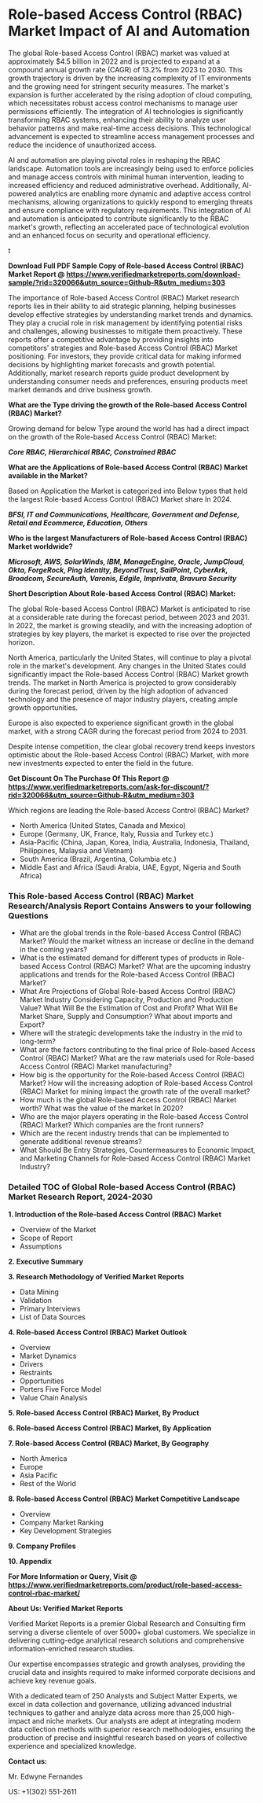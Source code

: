 <meta name="title" content="Global Role-based Access Control (RBAC) Market Impact of AI and Automation"><meta name="description" content="The global Role-based Access Control (RBAC) market was valued at approximately $4.5 billion in 2022 and is projected to expand at a compound annual growth rate (CAGR) "><meta name="title" content="Role-based Access Control (RBAC) Market Size, Share, Scope, Trends, Growth, Opportunities, Analysis, Forecast"><h1>Role-based Access Control (RBAC) Market Impact of AI and Automation</h1><p>The global Role-based Access Control (RBAC) market was valued at approximately $4.5 billion in 2022 and is projected to expand at a compound annual growth rate (CAGR) of 13.2% from 2023 to 2030. This growth trajectory is driven by the increasing complexity of IT environments and the growing need for stringent security measures. The market's expansion is further accelerated by the rising adoption of cloud computing, which necessitates robust access control mechanisms to manage user permissions efficiently. The integration of AI technologies is significantly transforming RBAC systems, enhancing their ability to analyze user behavior patterns and make real-time access decisions. This technological advancement is expected to streamline access management processes and reduce the incidence of unauthorized access.</p><p>AI and automation are playing pivotal roles in reshaping the RBAC landscape. Automation tools are increasingly being used to enforce policies and manage access controls with minimal human intervention, leading to increased efficiency and reduced administrative overhead. Additionally, AI-powered analytics are enabling more dynamic and adaptive access control mechanisms, allowing organizations to quickly respond to emerging threats and ensure compliance with regulatory requirements. This integration of AI and automation is anticipated to contribute significantly to the RBAC market's growth, reflecting an accelerated pace of technological evolution and an enhanced focus on security and operational efficiency.</p>t</p><p id="" class=""><strong>Download Full PDF Sample Copy of Role-based Access Control (RBAC) Market Report @ <a href="https://www.verifiedmarketreports.com/download-sample/?rid=320066&utm_source=Github-R&utm_medium=303" target="_blank">https://www.verifiedmarketreports.com/download-sample/?rid=320066&utm_source=Github-R&utm_medium=303</a></strong></p><p>The importance of&nbsp;Role-based Access Control (RBAC) Market research reports lies in their ability to aid strategic planning, helping businesses develop effective strategies by understanding market trends and dynamics. They play a crucial role in risk management by identifying potential risks and challenges, allowing businesses to mitigate them proactively. These reports offer a competitive advantage by providing insights into competitors' strategies and Role-based Access Control (RBAC) Market positioning. For investors, they provide critical data for making informed decisions by highlighting market forecasts and growth potential. Additionally, market research reports guide product development by understanding consumer needs and preferences, ensuring products meet market demands and drive business growth.</p><p><strong>What are the&nbsp;Type driving the growth of the Role-based Access Control (RBAC) Market?</strong></p><p id="" class="">Growing demand for below Type around the world has had a direct impact on the growth of the Role-based Access Control (RBAC) Market:</p><em><strong>Core RBAC, Hierarchical RBAC, Constrained RBAC</strong></em></p><strong>What are the&nbsp;Applications&nbsp;of Role-based Access Control (RBAC) Market available in the Market?</strong></p><p id="" class="">Based on Application the Market is categorized into Below types that held the largest Role-based Access Control (RBAC) Market share In 2024.</p><em><strong>BFSI, IT and Communications, Healthcare, Government and Defense, Retail and Ecommerce, Education, Others</strong></em></p><strong>Who is the largest Manufacturers of Role-based Access Control (RBAC) Market worldwide?</strong></p><p><em><strong>Microsoft, AWS, SolarWinds, IBM, ManageEngine, Oracle, JumpCloud, Okta, ForgeRock, Ping Identity, BeyondTrust, SailPoint, CyberArk, Broadcom, SecureAuth, Varonis, Edgile, Imprivata, Bravura Security</strong></em></p><p id="" class=""><strong>Short Description About Role-based Access Control (RBAC) Market:</strong></p><p>The global Role-based Access Control (RBAC) Market is anticipated to rise at a considerable rate during the forecast period, between 2023 and 2031. In 2022, the market is growing steadily, and with the increasing adoption of strategies by key players, the market is expected to rise over the projected horizon.</p><p>North America, particularly the United States, will continue to play a pivotal role in the market's development. Any changes in the United States could significantly impact the Role-based Access Control (RBAC) Market growth trends. The market in North America is projected to grow considerably during the forecast period, driven by the high adoption of advanced technology and the presence of major industry players, creating ample growth opportunities.</p><p>Europe is also expected to experience significant growth in the global market, with a strong CAGR during the forecast period from 2024 to 2031.</p><p>Despite intense competition, the clear global recovery trend keeps investors optimistic about the Role-based Access Control (RBAC) Market, with more new investments expected to enter the field in the future.</p><p id="" class=""><strong>Get Discount On The Purchase Of This Report @ <a href="https://www.verifiedmarketreports.com/ask-for-discount/?rid=320066&utm_source=Github-R&utm_medium=303" target="_blank">https://www.verifiedmarketreports.com/ask-for-discount/?rid=320066&utm_source=Github-R&utm_medium=303</a></strong></p>Which regions are leading the Role-based Access Control (RBAC) Market?</p><ul><li>North America (United States, Canada and Mexico)</li><li>Europe (Germany, UK, France, Italy, Russia and Turkey etc.)</li><li>Asia-Pacific (China, Japan, Korea, India, Australia, Indonesia, Thailand, Philippines, Malaysia and Vietnam)</li><li>South America (Brazil, Argentina, Columbia etc.)</li><li>Middle East and Africa (Saudi Arabia, UAE, Egypt, Nigeria and South Africa)</li></ul><h3 id="" class="">This Role-based Access Control (RBAC) Market Research/Analysis Report Contains Answers to your following Questions</h3><ul><li>What are the global trends in the Role-based Access Control (RBAC) Market? Would the market witness an increase or decline in the demand in the coming years?</li><li>What is the estimated demand for different types of products in Role-based Access Control (RBAC) Market? What are the upcoming industry applications and trends for the Role-based Access Control (RBAC) Market?</li><li>What Are Projections of Global Role-based Access Control (RBAC) Market Industry Considering Capacity, Production and Production Value? What Will Be the Estimation of Cost and Profit? What Will Be Market Share, Supply and Consumption? What about imports and Export?</li><li>Where will the strategic developments take the industry in the mid to long-term?</li><li>What are the factors contributing to the final price of Role-based Access Control (RBAC) Market? What are the raw materials used for Role-based Access Control (RBAC) Market manufacturing?</li><li>How big is the opportunity for the Role-based Access Control (RBAC) Market? How will the increasing adoption of Role-based Access Control (RBAC) Market for mining impact the growth rate of the overall market?</li><li>How much is the global Role-based Access Control (RBAC) Market worth? What was the value of the market In 2020?</li><li>Who are the major players operating in the Role-based Access Control (RBAC) Market? Which companies are the front runners?</li><li>Which are the recent industry trends that can be implemented to generate additional revenue streams?</li><li>What Should Be Entry Strategies, Countermeasures to Economic Impact, and Marketing Channels for Role-based Access Control (RBAC) Market Industry?</li></ul><h3 id="" class="">Detailed TOC of Global Role-based Access Control (RBAC) Market Research Report, 2024-2030</h3><p id="" class=""><strong>1. Introduction of the Role-based Access Control (RBAC) Market</strong></p><ul><li>Overview of the Market</li><li>Scope of Report</li><li>Assumptions</li></ul><p id="" class=""><strong>2. Executive Summary</strong></p><p id="" class=""><strong>3. Research Methodology of Verified Market Reports</strong></p><ul><li>Data Mining</li><li>Validation</li><li>Primary Interviews</li><li>List of Data Sources</li></ul><p id="" class=""><strong>4. Role-based Access Control (RBAC) Market Outlook</strong></p><ul><li>Overview</li><li>Market Dynamics</li><li>Drivers</li><li>Restraints</li><li>Opportunities</li><li>Porters Five Force Model</li><li>Value Chain Analysis</li></ul><p id="" class=""><strong>5. Role-based Access Control (RBAC) Market, By Product</strong></p><p id="" class=""><strong>6. Role-based Access Control (RBAC) Market, By Application</strong></p><p id="" class=""><strong>7. Role-based Access Control (RBAC) Market, By Geography</strong></p><ul><li>North America</li><li>Europe</li><li>Asia Pacific</li><li>Rest of the World</li></ul><p id="" class=""><strong>8. Role-based Access Control (RBAC) Market Competitive Landscape</strong></p><ul><li>Overview</li><li>Company Market Ranking</li><li>Key Development Strategies</li></ul><p id="" class=""><strong>9. Company Profiles</strong></p><p id="" class=""><strong>10. Appendix</strong></p><p id="" class=""><strong>For More Information or Query, Visit @ <a href="https://www.verifiedmarketreports.com/product/role-based-access-control-rbac-market/" target="_blank">https://www.verifiedmarketreports.com/product/role-based-access-control-rbac-market/</a></strong></p><p id="" class=""><strong>About Us: Verified Market Reports</strong></p><p id="" class="">Verified Market Reports is a premier Global Research and Consulting firm serving a diverse clientele of over 5000+ global customers. We specialize in delivering cutting-edge analytical research solutions and comprehensive information-enriched research studies.</p><p id="" class="">Our expertise encompasses strategic and growth analyses, providing the crucial data and insights required to make informed corporate decisions and achieve key revenue goals.</p><p id="" class="">With a dedicated team of 250 Analysts and Subject Matter Experts, we excel in data collection and governance, utilizing advanced industrial techniques to gather and analyze data across more than 25,000 high-impact and niche markets. Our analysts are adept at integrating modern data collection methods with superior research methodologies, ensuring the production of precise and insightful research based on years of collective experience and specialized knowledge.</p><p id="" class=""><strong>Contact us:</strong></p><p id="" class="">Mr. Edwyne Fernandes</p><p id="" class="">US: +1(302) 551-2611</p>